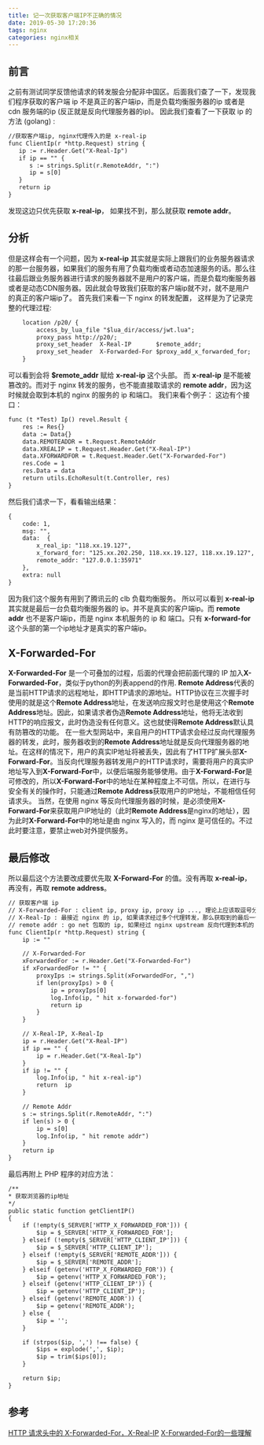 ```yaml
---
title: 记一次获取客户端IP不正确的情况
date: 2019-05-30 17:20:36
tags: nginx
categories: nginx相关
---
```

## 前言
之前有测试同学反馈他请求的转发服会分配非中国区。后面我们查了一下，发现我们程序获取的客户端 ip 不是真正的客户端ip，而是负载均衡服务器的ip 或者是 cdn 服务端的ip (反正就是反向代理服务器的ip)。
因此我们查看了一下获取 ip 的方法 (golang) :
```html
//获取客户端ip, nginx代理传入的是 x-real-ip
func ClientIp(r *http.Request) string {
   ip := r.Header.Get("X-Real-Ip")
   if ip == "" {
      s := strings.Split(r.RemoteAddr, ":")
      ip = s[0]
   }
   return ip
}
```
发现这边只优先获取 **x-real-ip**， 如果找不到，那么就获取 **remote addr**。
<!--more-->
## 分析
但是这样会有一个问题，因为 **x-real-ip** 其实就是实际上跟我们的业务服务器请求的那一台服务器，如果我们的服务有用了负载均衡或者动态加速服务的话。那么往往最后跟业务服务器进行请求的服务器就不是用户的客户端，而是负载均衡服务器或者是动态CDN服务器。因此就会导致我们获取的客户端ip就不对，就不是用户的真正的客户端ip了。
首先我们来看一下 nginx 的转发配置， 这样是为了记录完整的代理过程:
```html
    location /p20/ {
        access_by_lua_file "$lua_dir/access/jwt.lua";
        proxy_pass http://p20/;
        proxy_set_header  X-Real-IP       $remote_addr;
        proxy_set_header  X-Forwarded-For $proxy_add_x_forwarded_for;
    }
```
可以看到会将 **$remote_addr** 赋给 **x-real-ip** 这个头部。 而 **x-real-ip** 是不能被篡改的。而对于 nginx 转发的服务，也不能直接取请求的 **remote addr**，因为这时候就会取到本机的 nginx 的服务的 ip 和端口。
我们来看个例子： 这边有个接口：
```html
func (t *Test) Ip() revel.Result {
    res := Res{}
    data := Data{}
    data.REMOTEADDR = t.Request.RemoteAddr
    data.XREALIP = t.Request.Header.Get("X-Real-IP")
    data.XFORWARDFOR = t.Request.Header.Get("X-Forwarded-For")
    res.Code = 1
    res.Data = data
    return utils.EchoResult(t.Controller, res)
}
```
然后我们请求一下，看看输出结果：
```html
{
    code: 1,
    msg: "",
    data:  {
        x_real_ip: "118.xx.19.127",
        x_forward_for: "125.xx.202.250, 118.xx.19.127, 118.xx.19.127",
        remote_addr: "127.0.0.1:35971"
    },
    extra: null
}
```
因为我们这个服务有用到了腾讯云的 clb 负载均衡服务。 所以可以看到 **x-real-ip** 其实就是最后一台负载均衡服务器的 ip。并不是真实的客户端ip。而 **remote addr** 也不是客户端ip，而是 nginx 本机服务的 ip 和 端口。只有 **x-forward-for** 这个头部的第一个ip地址才是真实的客户端ip。
## X-Forwarded-For
**X-Forwarded-For** 是一个可叠加的过程，后面的代理会把前面代理的 IP 加入**X-Forwarded-For**，类似于python的列表append的作用.
**Remote Address**代表的是当前HTTP请求的远程地址，即HTTP请求的源地址。HTTP协议在三次握手时使用的就是这个**Remote Address**地址，在发送响应报文时也是使用这个**Remote Address**地址。因此，如果请求者伪造**Remote Address**地址，他将无法收到HTTP的响应报文，此时伪造没有任何意义。这也就使得**Remote Address**默认具有防篡改的功能。
在一些大型网站中，来自用户的HTTP请求会经过反向代理服务器的转发，此时，服务器收到的**Remote Address**地址就是反向代理服务器的地址。在这样的情况下，用户的真实IP地址将被丢失，因此有了HTTP扩展头部**X-Forward-For**。当反向代理服务器转发用户的HTTP请求时，需要将用户的真实IP地址写入到**X-Forward-For**中，以便后端服务能够使用。由于**X-Forward-For**是可修改的，所以**X-Forward-For**中的地址在某种程度上不可信。所以，在进行与安全有关的操作时，只能通过**Remote Address**获取用户的IP地址，不能相信任何请求头。
当然，在使用 nginx 等反向代理服务器的时候，是必须使用**X-Forward-For**来获取用户IP地址的（此时**Remote Address**是nginx的地址），因为此时**X-Forward-For**中的地址是由 nginx 写入的，而 nginx 是可信任的。不过此时要注意，要禁止web对外提供服务。
## 最后修改
所以最后这个方法要改成要优先取 **X-Forward-For** 的值。没有再取 **x-real-ip**， 再没有，再取 **remote address**。
```html
// 获取客户端 ip
// X-Forwarded-For : client ip, proxy ip, proxy ip ..., 理论上应该取逗号分隔后的第一个 ip
// X-Real-Ip : 最接近 nginx 的 ip, 如果请求经过多个代理转发，那么获取到的最后一个代理服务器的 ip
// remote addr : go net 包取的 ip, 如果经过 nginx upstream 反向代理到本机的 go 程序，则会取到 127.0.0.1
func ClientIp(r *http.Request) string {
    ip := ""

    // X-Forwarded-For
    xForwardedFor := r.Header.Get("X-Forwarded-For")
    if xForwardedFor != "" {
        proxyIps := strings.Split(xForwardedFor, ",")
        if len(proxyIps) > 0 {
            ip = proxyIps[0]
            log.Info(ip, " hit x-forwarded-for")
            return ip
        }
    }

    // X-Real-IP, X-Real-Ip
    ip = r.Header.Get("X-Real-IP")
    if ip == "" {
        ip = r.Header.Get("X-Real-Ip")
    }
    if ip != "" {
        log.Info(ip, " hit x-real-ip")
        return  ip
    }

    // Remote Addr
    s := strings.Split(r.RemoteAddr, ":")
    if len(s) > 0 {
        ip = s[0]
        log.Info(ip, " hit remote addr")
    }
    return ip
}
```
最后再附上 PHP 程序的对应方法：
```html
/**
* 获取浏览器的ip地址
*/
public static function getClientIP()
{
    if (!empty($_SERVER['HTTP_X_FORWARDED_FOR'])) {
        $ip = $_SERVER['HTTP_X_FORWARDED_FOR'];
    } elseif (!empty($_SERVER['HTTP_CLIENT_IP'])) {
        $ip = $_SERVER['HTTP_CLIENT_IP'];
    } elseif (!empty($_SERVER['REMOTE_ADDR'])) {
        $ip = $_SERVER['REMOTE_ADDR'];
    } elseif (getenv('HTTP_X_FORWARDED_FOR')) {
        $ip = getenv('HTTP_X_FORWARDED_FOR');
    } elseif (getenv('HTTP_CLIENT_IP')) {
        $ip = getenv('HTTP_CLIENT_IP');
    } elseif (getenv('REMOTE_ADDR')) {
        $ip = getenv('REMOTE_ADDR');
    } else {
        $ip = '';
    }

    if (strpos($ip, ',') !== false) {
        $ips = explode(',', $ip);
        $ip = trim($ips[0]);
    }

    return $ip;
}
```
## 参考
[HTTP 请求头中的 X-Forwarded-For，X-Real-IP](https://www.cnblogs.com/diaosir/p/6890825.html)
[X-Forwarded-For的一些理解](https://www.cnblogs.com/huaxingtianxia/p/6369089.html)


